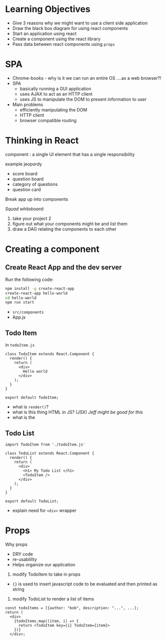 # Learning Objectives

* Give 3 reasons why we might want to use a client side application
* Draw the black box diagram for using react components
* Start an application using react
* Create a component using the react library
* Pass data between react components using `props`


# SPA

* Chrome-books - why is it we can run an entire OS ....as a web browser?!
* SPA 
  * basically running a GUI application 
  * uses AJAX to act as an HTTP client
  * uses JS to manipulate the DOM to present information to user
* Main problems
  * efficiently manipulating the DOM
  * HTTP client
  * browser compatible routing

# Thinking in React

component
: a single UI element that has a single responsibility

example jeopordy

* score board
* question board
* category of questions
* question card

Break app up into components

_Squad whiteboard:_

1. take your project 2
1. figure out what your components might be and list them
1. draw a DAG relating the components to each other

# Creating a component

## Create React App and the dev server

Run the following code:

```sh
npm install -g create-react-app
create-react-app hello-world 
cd hello-world 
npm run start
```

* `src/components`
* App.js

## Todo Item

in `todoItem.js`

```
class TodoItem extends React.Component {
  render() {
    return (
      <div>
        Hello world
      </div>
    );
  }
}

export default TodoItem;
```

* what is `render()`?
* what is this thing HTML in JS? (JSX) _Jeff might be good for this_
* what is the 

## Todo List

```
import TodoItem from './todoItem.js'

class TodoList extends React.Component {
  render() {
    return (
      <div>
        <h1> My Todo List </h1>
        <TodoItem />
      </div>
    );
  }
}

export default TodoList;
```

* explain need for `<div>` wrapper

# Props

Why props

* DRY code
* re-usablility
* Helps organize our application

1. modify TodoItem to take in props

* `{}` is used to insert javascript code to be evaluated and then printed as
  string

1. modify TodoList to render a list of items

```
const todoItems = [{author: "bob", description: "...", ...];
return (
  <div>
    {todoItems.map((item, i) => {
      return <TodoItem key={i} TodoItem={item}>
    })}
  </div>;
```
